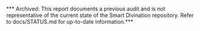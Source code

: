 *** Archived: This report documents a previous audit and is not representative of the current state of the Smart Divination repository. Refer to docs/STATUS.md for up-to-date information.***

